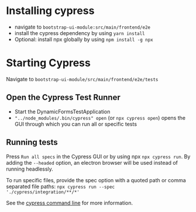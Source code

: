 # Installing cypress

* navigate to `bootstrap-ui-module:src/main/frontend/e2e`
* install the cypress dependency by using `yarn install`
* Optional: install npx globally by using `npm install -g npx`

# Starting Cypress

Navigate to `bootstrap-ui-module/src/main/frontend/e2e/tests`

## Open the Cypress Test Runner

* Start the DynamicFormsTestApplication
* `"../node_modules/.bin/cypress" open` (or `npx cypress open`) opens the GUI through which you can run all or specific tests 

## Running tests

Press `Run all specs` in the Cypress GUI  or by using npx `npx cypress run`.
By adding the `--headed` option, an electron browser will be used instead of running headlessly.

To run specific files, provide the spec option with a quoted path or comma separated file paths: `npx cypress run --spec './cypress/integration/**/*'`

See the [cypress command line](https://docs.cypress.io/guides/guides/command-line.html#Installation) for more information.


 